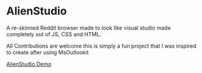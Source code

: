 # AlienStudio
A re-skinned Reddit browser made to look like visual studio made completely out of JS, CSS and HTML.

All Contributions are welcome this is simply a fun project that I was inspired to create after using MsOutlookit

[AlienStudio Demo](http://brennanmcdonald.github.io/AlienStudio/index.html)
